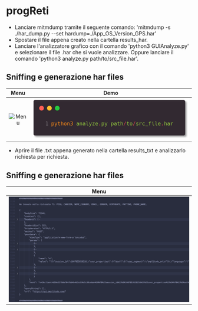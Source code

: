 # progReti

* Lanciare mitmdump tramite il seguente comando: 'mitmdump -s ./har_dump.py --set hardump=./App_OS_Version_GPS.har'
* Spostare il file appena creato nella cartella results_har.
* Lanciare l'analizzatore grafico con il comando 'python3 GUIAnalyze.py' e selezionare il file .har che si vuole analizzare.
    Oppure lanciare il comando 'python3 analyze.py path/to/src_file.har'.

## Sniffing e generazione har files

|               Menu                    |               Demo                   |
|               :---:                   |               :---:                  |
|   ![Menu](screenshots/mitmdump.gif)   |   ![Menu](screenshots/analyze.png)   |

* Aprire il file .txt appena generato nella cartella results_txt e analizzarlo richiesta per richiesta.

## Sniffing e generazione har files

|               Menu                    |
|               :---:                   |
|   ![Menu](screenshots/mapmyrun.png)   |